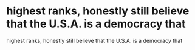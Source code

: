 # highest ranks, honestly still believe that the U.S.A. is a democracy that

highest ranks, honestly still believe that the U.S.A. is a democracy that